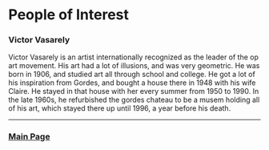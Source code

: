 # People of Interest

### Victor Vasarely
Victor Vasarely is an artist internationally recognized as the leader of the op art movement. His art had a lot of illusions, and was very geometric.
He was born in 1906, and studied art all through school and college. He got a lot of his inspiration from Gordes, and bought a house there in 1948 with his wife Claire. He stayed in that house with her every summer from 1950 to 1990. In the late 1960s, he refurbished the gordes chateau to be a musem holding all of his art, which stayed there up until 1996, a year before his death. 

___

### [Main Page](https://worreaud000.github.io/digitalart)
